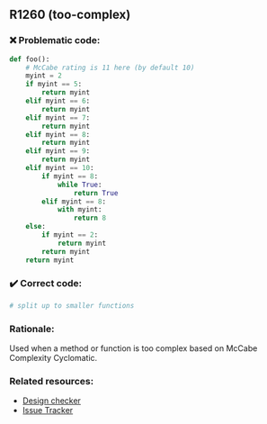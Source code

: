 ## R1260 (too-complex)

### :x: Problematic code:

```python
def foo():
    # McCabe rating is 11 here (by default 10)
    myint = 2
    if myint == 5:
        return myint
    elif myint == 6:
        return myint
    elif myint == 7:
        return myint
    elif myint == 8:
        return myint
    elif myint == 9:
        return myint
    elif myint == 10:
        if myint == 8:
            while True:
                return True
        elif myint == 8:
            with myint:
                return 8
    else:
        if myint == 2:
            return myint
        return myint
    return myint
```

### :heavy_check_mark: Correct code:

```python
# split up to smaller functions
```

### Rationale:

Used when a method or function is too complex based on McCabe Complexity
Cyclomatic.

### Related resources:

- [Design checker](http://pylint.pycqa.org/en/latest/technical_reference/extensions.html#design-checker-documentation)
- [Issue Tracker](https://github.com/PyCQA/pylint/issues?q=is%3Aissue+%22too-complex%22+OR+%22R1260%22)

